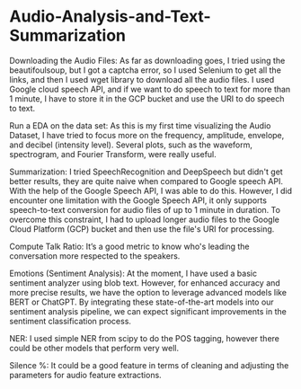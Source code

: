 # Audio-Analysis-and-Text-Summarization

Downloading the Audio Files:
As far as downloading goes, I tried using the beautifoulsoup, but I got a captcha error, so I used Selenium to get all the links, and then I used wget library to download all the audio files.
I used Google cloud speech API, and if we want to do speech to text for more than 1 minute, I have to store it in the GCP bucket and use the URI to do speech to text.

Run a EDA on the data set:
As this is my first time visualizing the Audio Dataset, I have tried to focus more on the frequency, amplitude, envelope, and decibel (intensity level). 
Several plots, such as the waveform, spectrogram, and Fourier Transform, were really useful.

Summarization:
I tried SpeechRecognition and DeepSpeech but didn't get better results, they are quite naive when compared to Google speech API. With the help of the Google Speech API, I was able to do this. However, I did encounter one limitation with the Google Speech API, it only supports speech-to-text conversion for audio files of up to 1 minute in duration. To overcome this constraint, I had to upload longer audio files to the Google Cloud Platform (GCP) bucket and then use the file's URI for processing.

Compute Talk Ratio:
It’s a good metric to know who's leading the conversation more respected to the speakers.

Emotions (Sentiment Analysis):
At the moment, I have used a basic sentiment analyzer using blob text. However, for enhanced accuracy and more precise results, we have the option to leverage advanced models like BERT or ChatGPT. By integrating these state-of-the-art models into our sentiment analysis pipeline, we can expect significant improvements in the sentiment classification process.

NER:
I used simple NER from scipy to do the POS tagging, however there could be other models that perform very well.

Silence %:
It could be a good feature in terms of cleaning and adjusting the parameters for audio feature extractions.
